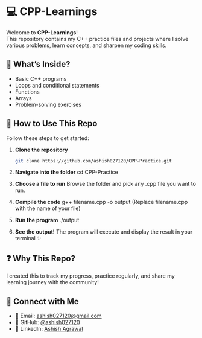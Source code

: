 # 💻 CPP-Learnings

Welcome to **CPP-Learnings**!  
This repository contains my C++ practice files and projects where I solve various problems, learn concepts, and sharpen my coding skills.

## 📂 What’s Inside?  
- Basic C++ programs  
- Loops and conditional statements  
- Functions  
- Arrays  
- Problem-solving exercises  

## 🚀 How to Use This Repo

Follow these steps to get started:

1. **Clone the repository**  
   ```bash
   git clone https://github.com/ashish027120/CPP-Practice.git

2.	**Navigate into the folder**
    cd CPP-Practice

3.	**Choose a file to run**
Browse the folder and pick any .cpp file you want to run.

4.	**Compile the code**
    g++ filename.cpp -o output
(Replace filename.cpp with the name of your file)

5.	**Run the program**
    ./output

6.	**See the output!**
The program will execute and display the result in your terminal ✨


## ❓ Why This Repo?

I created this to track my progress, practice regularly, and share my learning journey with the community!

## 🔗 Connect with Me

- 💌 Email: [ashish027120@gmail.com](mailto:ashish027120@gmail.com)  
- 🔗 GitHub: [@ashish027120](https://github.com/ashish027120)  
- 💼 LinkedIn: [Ashish Agrawal](https://linkedin.com/in/ashish027120)

